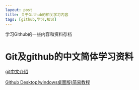 ```yaml
---
layout: post
title: 关于Github的相关学习内容
tags: [github,学习,知识]
---
```


学习Github的一些内容和资料存档



# Git及github的中文简体学习资料

[git中文介绍](https://book.git-scm.com/book/zh/v2)

[Github Desktop(windows桌面版)简易教程](https://blog.csdn.net/li_l_il/article/details/90524733) 


